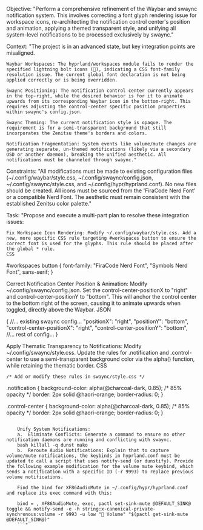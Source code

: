Objective: "Perform a comprehensive refinement of the Waybar and swaync notification system. This involves correcting a font glyph rendering issue for workspace icons, re-architecting the notification control center's position and animation, applying a themed transparent style, and unifying all system-level notifications to be processed exclusively by swaync."

Context:
"The project is in an advanced state, but key integration points are misaligned.

    Waybar Workspaces: The hyprland/workspaces module fails to render the specified lightning bolt icons (), indicating a CSS font-family resolution issue. The current global font declaration is not being applied correctly or is being overridden.

    Swaync Positioning: The notification control center currently appears in the top-right, while the desired behavior is for it to animate upwards from its corresponding Waybar icon in the bottom-right. This requires adjusting the control-center specific position properties within swaync's config.json.   

    Swaync Theming: The current notification style is opaque. The requirement is for a semi-transparent background that still incorporates the Zenitsu theme's borders and colors.

    Notification Fragmentation: System events like volume/mute changes are generating separate, un-themed notifications (likely via a secondary OSD or another daemon), breaking the unified aesthetic. All notifications must be channeled through swaync."

Constraints:
"All modifications must be made to existing configuration files (~/.config/waybar/style.css, ~/.config/swaync/config.json, ~/.config/swaync/style.css, and ~/.config/hypr/hyprland.conf). No new files should be created. All icons must be sourced from the 'FiraCode Nerd Font' or a compatible Nerd Font. The aesthetic must remain consistent with the established Zenitsu color palette."

Task:
"Propose and execute a multi-part plan to resolve these integration issues:

    Fix Workspace Icon Rendering: Modify ~/.config/waybar/style.css. Add a new, more specific CSS rule targeting #workspaces button to ensure the correct font is used for the glyphs. This rule should be placed after the global * rule.
    CSS

#workspaces button {
    font-family: "FiraCode Nerd Font", "Symbols Nerd Font", sans-serif;
}

Correct Notification Center Position & Animation: Modify ~/.config/swaync/config.json. Set the control-center-positionX to "right" and control-center-positionY to "bottom". This will anchor the control center to the bottom right of the screen, causing it to animate upwards when toggled, directly above the Waybar.
JSON

{
  //... existing swaync config...
  "positionX": "right",
  "positionY": "bottom",
  "control-center-positionX": "right",
  "control-center-positionY": "bottom",
  //... rest of config...
}

Apply Thematic Transparency to Notifications: Modify ~/.config/swaync/style.css. Update the rules for .notification and .control-center to use a semi-transparent background color via the alpha() function, while retaining the thematic border.
CSS

    /* Add or modify these rules in swaync/style.css */

.notification {
background-color: alpha(@charcoal-dark, 0.85); /* 85% opacity */
border: 2px solid @haori-orange;
border-radius: 0;
}

.control-center {
background-color: alpha(@charcoal-dark, 0.85); /* 85% opacity */
border: 2px solid @haori-orange;
border-radius: 0;
}
```

    Unify System Notifications:
    a.  Eliminate Conflicts: Generate a command to ensure no other notification daemons are running and conflicting with swaync.
    bash killall -q dunst mako 
    b.  Reroute Audio Notifications: Explain that to capture volume/mute notifications, the keybinds in hyprland.conf must be updated to call a script that uses notify-send (or dunstify). Provide the following example modification for the volume mute keybind, which sends a notification with a specific ID (-r 9993) to replace previous volume notifications.

    Find the bind for XF86AudioMute in ~/.config/hypr/hyprland.conf and replace its exec command with this:

    bind = , XF86AudioMute, exec, pactl set-sink-mute @DEFAULT_SINK@ toggle && notify-send -e -h string:x-canonical-private-synchronous:volume -r 9993 -u low " Volume" "$(pactl get-sink-mute @DEFAULT_SINK@)"
    ```"
